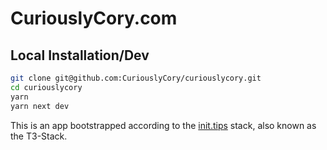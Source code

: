 # CuriouslyCory.com

## Local Installation/Dev
```bash
git clone git@github.com:CuriouslyCory/curiouslycory.git
cd curiouslycory
yarn
yarn next dev
```




This is an app bootstrapped according to the [init.tips](https://init.tips) stack, also known as the T3-Stack.

